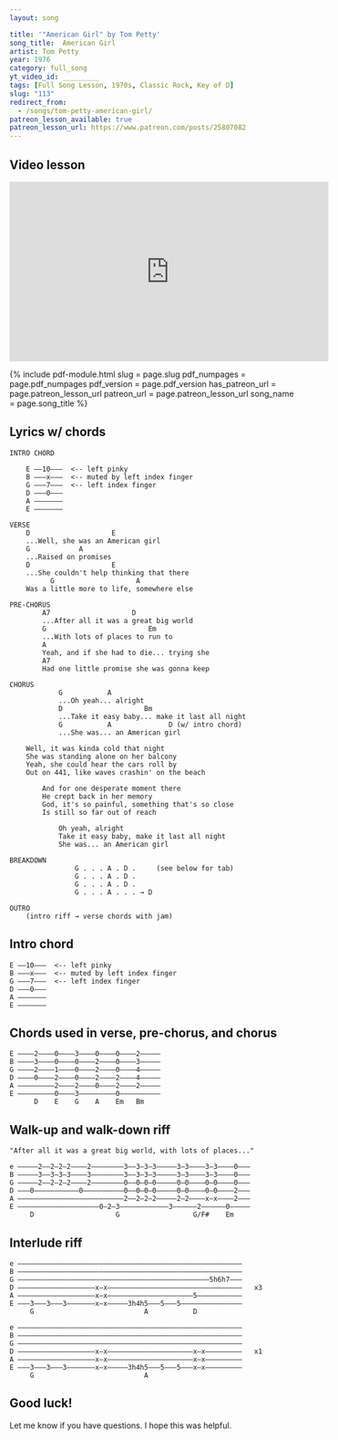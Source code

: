 ```yaml
---
layout: song

title: '"American Girl" by Tom Petty'
song_title:  American Girl
artist: Tom Petty
year: 1976
category: full_song
yt_video_id: _________
tags: [Full Song Lesson, 1970s, Classic Rock, Key of D]
slug: "113"
redirect_from:
  - /songs/tom-petty-american-girl/
patreon_lesson_available: true
patreon_lesson_url: https://www.patreon.com/posts/25807082
---
```


## Video lesson

<iframe width="560" height="315" src="https://www.youtube.com/embed/Hg0pnZ_Q4dI?showinfo=0" frameborder="0" allowfullscreen></iframe><br />

{% include pdf-module.html
     slug = page.slug
     pdf_numpages = page.pdf_numpages
     pdf_version = page.pdf_version
     has_patreon_url = page.patreon_lesson_url
     patreon_url = page.patreon_lesson_url
     song_name = page.song_title %}

## Lyrics w/ chords

    INTRO CHORD

        E ––10–––  <-- left pinky
        B –––x–––  <-- muted by left index finger
        G –––7–––  <-- left index finger
        D –––0–––
        A –––––––
        E –––––––

    VERSE
        D                    E
        ...Well, she was an American girl
        G            A
        ...Raised on promises
        D                    E
        ...She couldn't help thinking that there
              G                    A
        Was a little more to life, somewhere else

    PRE-CHORUS
            A7                    D               
            ...After all it was a great big world
            G                         Em
            ...With lots of places to run to
            A
            Yeah, and if she had to die... trying she
            A7
            Had one little promise she was gonna keep

    CHORUS
                G           A
                ...Oh yeah... alright
                D                    Bm
                ...Take it easy baby... make it last all night
                G           A              D (w/ intro chord)
                ...She was... an American girl

        Well, it was kinda cold that night
        She was standing alone on her balcony
        Yeah, she could hear the cars roll by
        Out on 441, like waves crashin' on the beach

            And for one desperate moment there
            He crept back in her memory
            God, it's so painful, something that's so close
            Is still so far out of reach

                Oh yeah, alright
                Take it easy baby, make it last all night
                She was... an American girl

    BREAKDOWN
                    G . . . A . D .     (see below for tab)
                    G . . . A . D .
                    G . . . A . D .
                    G . . . A . . . → D

    OUTRO
        (intro riff → verse chords with jam)

## Intro chord

    E ––10–––  <-- left pinky
    B –––x–––  <-- muted by left index finger
    G –––7–––  <-- left index finger
    D –––0–––
    A –––––––
    E –––––––

## Chords used in verse, pre-chorus, and chorus

    E ––––2––––0––––3––––0––––0––––2–––––
    B ––––3––––0––––0––––2––––0––––3–––––
    G ––––2––––1––––0––––2––––0––––4–––––
    D ––––0––––2––––0––––2––––2––––4–––––
    A –––––––––2––––2––––0––––2––––2–––––
    E –––––––––0––––3–––––––––0––––––––––
          D    E    G    A    Em   Bm

## Walk-up and walk-down riff

    "After all it was a great big world, with lots of places..."

    e –––––2––2–2–2––––2––––––––3––3–3–3–––––3–3––––3–3––––0–––
    B –––––3––3–3–3––––3––––––––3––3–3–3–––––3–3––––3–3––––0–––
    G –––––2––2–2–2––––2––––––––0––0–0–0–––––0–0––––0–0––––0–––
    D –––0–––––––––––0––––––––––0––0–0–0–––––0–0––––0–0––––2–––
    A ––––––––––––––––––––––––––2––2–2–2–––––2–2––––x–x––––2–––
    E ––––––––––––––––––––0–2–3––––––––––––3––––––2––––––0–––––
         D                    G                  G/F#    Em


## Interlude riff

    e –––––––––––––––––––––––––––––––––––––––––––––––––––––––
    B –––––––––––––––––––––––––––––––––––––––––––––––––––––––
    G –––––––––––––––––––––––––––––––––––––––––––––––5h6h7–––
    D –––––––––––––––––––x–x–––––––––––––––––––––––––––––––––   x3
    A –––––––––––––––––––x–x–––––––––––––––––––––5–––––––––––
    E –––3–––3–––3–––––––x–x–––––3h4h5–––5–––5–––––––––––––––
         G                           A           D

    e –––––––––––––––––––––––––––––––––––––––––––––––––––––––
    B –––––––––––––––––––––––––––––––––––––––––––––––––––––––
    G –––––––––––––––––––––––––––––––––––––––––––––––––––––––
    D –––––––––––––––––––x–x–––––––––––––––––––––x–x–––––––––   x1
    A –––––––––––––––––––x–x–––––––––––––––––––––x–x–––––––––
    E –––3–––3–––3–––––––x–x–––––3h4h5–––5–––5–––x–x–––––––––
         G                           A       

## Good luck!

Let me know if you have questions. I hope this was helpful.

